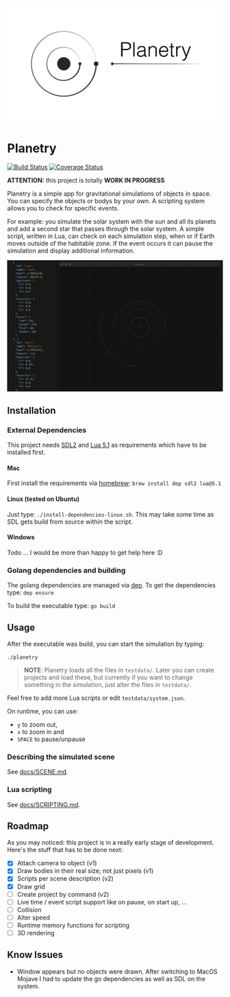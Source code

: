 ![planetry logo](./docs/logo-01.png "planetry logo")

# Planetry

[![Build Status](https://travis-ci.org/szll/planetry.svg?branch=master)](https://travis-ci.org/szll/planetry)
[![Coverage Status](https://coveralls.io/repos/github/szll/planetry/badge.svg?branch=master)](https://coveralls.io/github/szll/planetry?branch=master)

**ATTENTION:** this project is totally **WORK IN PROGRESS**

Planetry is a simple app for gravitational simulations of objects in space. You can specify the objects or bodys by your own. A scripting system allows you to check for specific events.

For example: you simulate the solar system with the sun and all its planets and add a second star that passes through the solar system. A simple script, written in Lua, can check on each simulation step, when or if Earth moves outside of the habitable zone. If the event occurs it can pause the simulation and display additional information.

![planetry](./docs/scene.gif "planetry")

## Installation

### External Dependencies

This project needs [SDL2](https://www.libsdl.org) and [Lua 5.1](https://www.lua.org/manual/5.1/) as requirements which have to be installed first.

#### Mac

First install the requirements via [homebrew](https://brew.sh): `brew install dep sdl2 lua@5.1`

#### Linux (tested on Ubuntu)

Just type: `./install-dependencies-linux.sh`. This may take some time as SDL gets build from source within the script.

#### Windows

Todo ... I would be more than happy to get help here :D

### Golang dependencies and building

The golang dependencies are managed via [dep](https://github.com/golang/dep). To get the dependencies type: `dep ensure`

To build the executable type: `go build`

## Usage

After the executable was build, you can start the simulation by typing:

```
./planetry
```

> **NOTE**: Planetry loads all the files in `testdata/`. Later you can create projects and load these, but currently if you want to change something in the simulation, just alter the files in `testdata/`.

Feel free to add more Lua scripts or edit `testdata/system.json`.

On runtime, you can use:
 - `y` to zoom out,
 - `x` to zoom in and
 - `SPACE` to pause/unpause

### Describing the simulated scene

See [docs/SCENE.md](docs/SCENE.md).

### Lua scripting

See [docs/SCRIPTING.md](docs/SCRIPTING.md).

## Roadmap

As you may noticed: this project is in a really early stage of development. Here's the stuff that has to be done next:

- [x] Attach camera to object (v1)
- [x] Draw bodies in their real size; not just pixels (v1)
- [x] Scripts per scene description (v2)
- [x] Draw grid
- [ ] Create project by command (v2)
- [ ] Live time / event script support like on pause, on start up, ...
- [ ] Collision
- [ ] Alter speed
- [ ] Runtime memory functions for scripting
- [ ] 3D rendering

## Know Issues

- Window appears but no objects were drawn. After switching to MacOS Mojave I had to update the go dependencies as well as SDL on the system.
